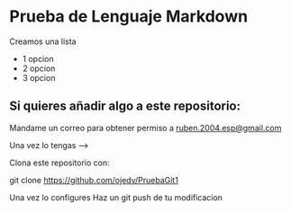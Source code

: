 # Prueba de Lenguaje Markdown 

Creamos una lista
- 1 opcion
- 2 opcion
- 3 opcion

## Si quieres añadir algo a este repositorio:
 
Mandame un correo para obtener permiso a ruben.2004.esp@gmail.com

Una vez lo tengas -->

Clona este repositorio con:

git clone https://github.com/ojedv/PruebaGit1

Una vez lo configures Haz un git push de tu modificacion
